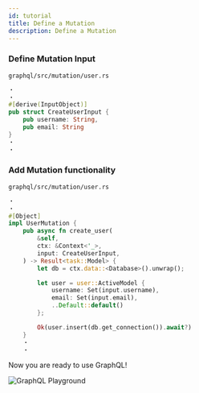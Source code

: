 ```yaml
---
id: tutorial
title: Define a Mutation
description: Define a Mutation
---
```


### Define Mutation Input

`graphql/src/mutation/user.rs`

```rust
・
・
#[derive(InputObject)]
pub struct CreateUserInput {
    pub username: String,
    pub email: String
}
・
・
```

### Add Mutation functionality

`graphql/src/mutation/user.rs`

```rust
・
・
#[Object]
impl UserMutation {
    pub async fn create_user(
        &self,
        ctx: &Context<'_>,
        input: CreateUserInput,
    ) -> Result<task::Model> {
        let db = ctx.data::<Database>().unwrap();

        let user = user::ActiveModel {
            username: Set(input.username),
            email: Set(input.email),
            ..Default::default()
        };

        Ok(user.insert(db.get_connection()).await?)
    }
    ・
    ・
```

Now you are ready to use GraphQL!

![GraphQL Playground](https://storage.googleapis.com/zapp-bucket/img/graphql.gif)
